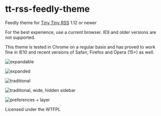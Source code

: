 tt-rss-feedly-theme
===================

Feedly theme for [Tiny Tiny RSS](http://tt-rss.org/redmine/projects/tt-rss/wiki) 1.12 or newer

For the best experience, use a current browser. IE9 and older versions are not supported.

This theme is tested in Chrome on a regular basis and has proved to work fine in IE10 and recent versions of Safari, Firefox and Opera (15+) as well.

![expandable](https://raw.github.com/levito/tt-rss-feedly-theme/master/feedly-screenshots/feedly-expandable.png?130826)

![expanded](https://raw.github.com/levito/tt-rss-feedly-theme/master/feedly-screenshots/feedly-expanded.png?130826)

![traditional](https://raw.github.com/levito/tt-rss-feedly-theme/master/feedly-screenshots/feedly-traditional.png?130826)

![traditional, wide, hidden sidebar](https://raw.github.com/levito/tt-rss-feedly-theme/master/feedly-screenshots/feedly-traditional-widescreen.png?130826)

![preferences + layer](https://raw.github.com/levito/tt-rss-feedly-theme/master/feedly-screenshots/feedly-prefs-layer.png?130826)

Licensed under the WTFPL
